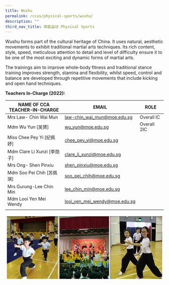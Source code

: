 ```yaml
---
title: Wushu
permalink: /ccas/physical-sports/wushu/
description: ""
third_nav_title: 体能运动 Physical Sports
---
```


Wushu forms part of the cultural heritage of China. It uses natural, aesthetic movements to exhibit traditional martial arts techniques. Its rich content, style, speed, meticulous attention to detail and level of difficulty ensure it to be one of the most exciting and dynamic forms of martial arts.

The trainings aim to improve whole-body fitness and traditional stance training improves strength, stamina and flexibility, whilst speed, control and balance are developed through repetitive movements that include kicking and open hand techniques.

**Teachers In-Charge (2022):**

| NAME OF CCA<br>TEACHER-IN-CHARGE | EMAIL | ROLE |
|---|---|---|
| Mrs Law- Chin Wai Mun | law-chin_wai_mun@moe.edu.sg | Overall IC |
| Mdm Wu Yun [吴赟] | wu_yun@moe.edu.sg | Overall 2IC |
| Miss Chee Pey Yi [纪佩妤] | chee_pey_yi@moe.edu.sg |   |
| Mdm Clare Li Xunzi [李勋子] | clare_li_xunzi@moe.edu.sg |   |
| Mrs Ong- Shen Pinxiu | shen_pinxiu@moe.edu.sg |   |
| Mdm Soo Pei Chih [苏佩琪] | soo_pei_chih@moe.edu.sg |   |
| Mrs Gurung-Lee Chin Min | lee_chin_min@moe.edu.sg |   |
| Mdm Looi Yen Mei Wendy | looi_yen_mei_wendy@moe.edu.sg |  |
| | | |

![](/images/CCAs_%20wushu_2021.jpg)